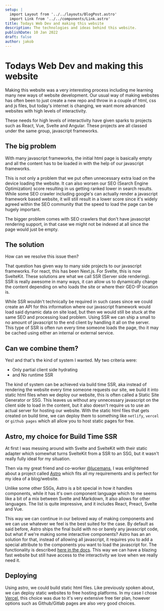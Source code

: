 ```yaml
---
setup: |
  import Layout from '../../layouts/BlogPost.astro'
  import Link from '../../components/Link.astro'
title: Todays Web Dev and making this website
description: The technologies and ideas behind this website.
publishDate: 10 Jan 2022
draft: false
author: jakob
---
```

# Todays Web Dev and making this website
Making this website was a very interesting process including me learning many new ways of website development. Our usual way of making websites has often been to just create a new repo and throw in a couple of html, css and js files, but today's internet is changing, we want more advanced websites with high levels of interactivity.

These needs for high levels of interactivity have given sparks to projects such as React, Vue, Svelte and Angular. These projects are all classed under the same group, javascript frameworks.

## The big problem
With many javascript frameworks, the initial html page is basically empty and all the content has to be loaded in with the help of our javascript frameworks.

This is not only a problem that we put often unnecessary extra load on the device loading the website. It can also worsen our SEO (Search Engine Optimization) score resulting in us getting ranked lower in search results. While some SEO crawler including google's can actually render a javascript framework based website, it will still result in a lower score since it's widely agreed within the SEO community that the speed to load the page can be hugely important.

The bigger problem comes with SEO crawlers that don't have javascript rendering support, in that case we might not be indexed at all since the page would just be empty.

## The solution
How can we resolve this issue then?

That question has given way to many side projects to our javascript frameworks. For react, this has been Next.js. For Svelte, this is now SvelteKit. These solutions are what we call SSR (Server side rendering). SSR is really awesome in many ways, it can allow us to dynamically change the content depending on who loads the site or where their GEO-IP location is.

While SSR wouldn't technically be required in such cases since we could create an API for this information where our javascript framework would load said dynamic data on site load, but then we would still be stuck at the same SEO and processing load problem. Using SSR we can ship a small to no amount of javascript to the end client by handling it all on the server. This type of SSR is often run every time someone loads the page, tho it may be cached using either an internal or external service.

## Can we combine them?
Yes! and that's the kind of system I wanted. My two criteria were:
* Only partial client side hydrating
* and No runtime SSR

The kind of system can be achieved via build time SSR, aka instead of rendering the website every time someone requests our site, we build it into static html files when we deploy our website, this is often called a Static Site Generator or SSG. This leaves us without any unnecessary javascript on the client side to load in the content, but it also doesn't require us to use an actual server for hosting our website. With the static html files that gets created on build time, we can deploy them to something like `netlify`, `vercel` or ``github pages`` which all allow you to host static pages for free.

## Astro, my choice for Build Time SSR
At first I was messing around with Svelte and SvelteKit with their static adapter which somewhat turns SvelteKit from a SSR to an SSG, but it wasn't really fully ideal for my situation.

Then via my great friend and co-worker [@lucemans](https://luc.contact/), I was enlightened about a project called [Astro](https://astro.build/) which fits all my requirements and is perfect for my idea of a blog/website.

Unlike some other SSGs, Astro is a bit special in how it handles components, while it has it's own component language which to me seems like a bit of a mix between Svelte and Markdown, It also allows for other languages. The list is quite impressive, and it includes React, Preact, Svelte and Vue.

This way we can continue in our beloved way of making components and we can use whatever we feel is the best suited for the case. By default as said before, Astro ships the final build with no or barely any javascript code, but what if we're making some interactive components? Astro has an an solution for that, instead of allowing all javascript, it requires you to add a special attribute to the components you want to load the javascript for. The functionality is described [here in the docs](https://docs.astro.build/core-concepts/component-hydration/#hydrate-interactive-components). This way we can have a blazing fast website but still have access to the interactivity we love when we really need it.

## Deploying
Using astro, we could build static html files. Like previously spoken about, we can deploy static websites to free hosting platforms. In my case I chose [Vercel](https://vercel.com/), this choice was due to it's very extensive free tier plan, however options such as Github/Gitlab pages are also very good choices.
